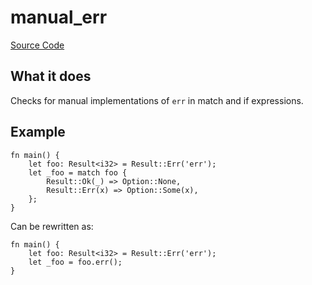 # manual_err

[Source Code](https://github.com/software-mansion/cairo-lint/tree/main/crates/cairo-lint-core/src/lints/manual/manual_err.rs#L40)

## What it does

Checks for manual implementations of `err` in match and if expressions.

## Example

```cairo
fn main() {
    let foo: Result<i32> = Result::Err('err');
    let _foo = match foo {
        Result::Ok(_) => Option::None,
        Result::Err(x) => Option::Some(x),
    };
}
```

Can be rewritten as:

```cairo
fn main() {
    let foo: Result<i32> = Result::Err('err');
    let _foo = foo.err();
}
```

